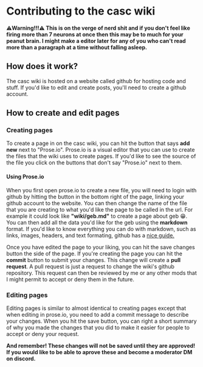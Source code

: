 
# Contributing to the casc wiki
**⚠️Warning!!!⚠️ This is on the verge of nerd shit and if you don't feel like firing more than 7 neurons at once then this may be to much for your peanut brain. I might make a editor later for any of you who can't read more than a paragraph at a time without falling asleep.**

## How does it work?

The casc wiki is hosted on a website called github for hosting code and stuff. If you'd like to edit and create posts, you'll need to create a github account.

## How to create and edit pages

### Creating pages

To create a page in on the casc wiki, you can hit the button that says **add new** next to "Prose.io". Prose.io is a visual editor that you can use to create the files that the wiki uses to create pages. If you'd like to see the source of the file you click on the buttons that don't say "Prose.io" next to them. 

#### Using Prose.io

When you first open prose.io to create a new file, you will need to login with github by hitting the button in the bottom right of the page, linking your github account to the website. You can then change the name of the file that you are creating to what you'd like the page to be called in the url. For example it could look like **"wiki/geb.md"** to create a page about geb 😁. You can then add all the data you'd like for the geb using the **markdown** format. If you'd like to know everything you can do with markdown, such as links, images, headers, and text formating, github has a [nice guide.](https://guides.github.com/features/mastering-markdown/)

Once you have edited the page to your liking, you can hit the save changes button the side of the page. If you're creating the page you can hit the **commit** button to submit your changes. This change will create a **pull request**. A pull request is just a request to change the wiki's github repository. This request can then be reviewed by me or any other mods that I might permit to accept or deny them in the future. 

### Editing pages

Editing pages is similar to almost identical to creating pages except that when editing in prose.io, you need to add a commit message to describe your changes. When you hit the save button, you can right a short summary of why you made the changes that you did to make it easier for people to accept or deny your request.

**And remember! These changes will not be saved until they are approved! If you would like to be able to aprove these and become a moderator DM on discord.**
